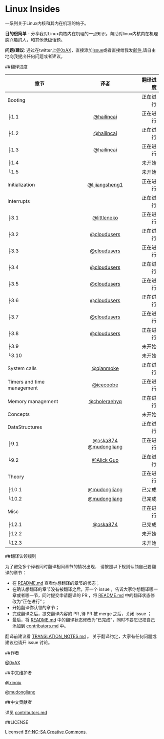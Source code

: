 Linux Insides
===============

一系列关于Linux内核和其内在机理的帖子。

**目的很简单** - 分享我对Linux内核内在机理的一点知识，帮助对linux内核内在机理感兴趣的人，和其他低级话题。

**问题/建议**: 通过在twitter上[@0xAX](https://twitter.com/0xAX)，直接添加[issue](https://github.com/0xAX/linux-insides/issues/new)或者直接给我发[邮件](mailto:anotherworldofworld@gmail.com),请自由地向我提出任何问题或者建议。


##翻译进度

| 章节|译者|翻译进度|
| ------------- |:-------------:| -----:|
|Booting||正在进行|
|├1.1|[@hailincai](https://github.com/hailincai)|正在进行|
|├1.2|[@hailincai](https://github.com/hailincai)|正在进行|
|├1.3|[@hailincai](https://github.com/hailincai)|正在进行|
|├1.4||未开始|
|└1.5||未开始|
|Initialization|[@lijiangsheng1](https://github.com/lijiangsheng1)|正在进行|
|Interrupts||正在进行|
|├3.1|[@littleneko](https://github.com/littleneko)|正在进行|
|├3.2|[@cloudusers](https://github.com/cloudusers)|正在进行|
|├3.3|[@cloudusers](https://github.com/cloudusers)|正在进行|
|├3.4|[@cloudusers](https://github.com/cloudusers)|正在进行|
|├3.5|[@cloudusers](https://github.com/cloudusers)|正在进行|
|├3.6|[@cloudusers](https://github.com/cloudusers)|正在进行|
|├3.7|[@cloudusers](https://github.com/cloudusers)|正在进行|
|├3.8|[@cloudusers](https://github.com/cloudusers)|正在进行|
|├3.9||未开始|
|└3.10||未开始|
|System calls|[@qianmoke](https://github.com/qianmoke)|正在进行|
|Timers and time management|[@icecoobe](https://github.com/icecoobe)|正在进行|
|Memory management|[@choleraehyq](https://github.com/choleraehyq)|正在进行|
|Concepts||未开始|
|DataStructures||正在进行|
|├9.1|[@oska874](http://github.com/oska874) [@mudongliang](https://github.com/mudongliang)|正在进行|
|└9.2|[@Alick Guo](https://github.com/a1ickgu0)|正在进行|
|Theory||正在进行|
|├10.1|[@mudongliang](https://github.com/mudongliang)|已完成|
|└10.2|[@mudongliang](https://github.com/mudongliang)|已完成|
|Misc||正在进行|
|├12.1|[@oska874](https://github.com/oska874)|已完成|
|├12.2||未开始|
|└12.3||未开始|

##翻译认领规则

为了避免多个译者同时翻译相同章节的情况出现， 请按照以下规则认领自己要翻译的章节：

* 在 [README.md](https://github.com/MintCN/linux-insides-zh/blob/master/README.md) 查看你想翻译的章节的状态；
* 在确认想翻译的章节没有被翻译之后，开一个 issue ，告诉大家你想翻译哪一章或者哪一节，同时提交申请翻译的 PR ，将 [README.md](https://github.com/MintCN/linux-insides-zh/blob/master/README.md) 中的翻译状态修改为“正在进行”；
* 开始翻译你认领的章节；
* 完成翻译之后，提交翻译内容的 PR ,待 PR 被 merge 之后，关闭 issue ；
* 最后，将 [README.md](https://github.com/MintCN/linux-insides-zh/blob/master/README.md) 中的翻译状态修改为“已完成”，同时不要忘记把自己添加到 [contributors.md](https://github.com/MintCN/linux-insides-zh/blob/master/contributors.md) 中。 

翻译前建议看 [TRANSLATION_NOTES.md](https://github.com/MintCN/linux-insides-zh/blob/master/TRANSLATION_NOTES.md) 。 关于翻译约定，大家有任何问题或建议也请开 issue 讨论。



##作者

[@0xAX](https://twitter.com/0xAX)


##中文维护者
	
[@xinqiu](https://github.com/xinqiu)
	
[@mudongliang](https://github.com/mudongliang)

##中文贡献者

详见 [contributors.md](https://github.com/MintCN/linux-insides-zh/blob/master/contributors.md)


##LICENSE

Licensed [BY-NC-SA Creative Commons](http://creativecommons.org/licenses/by-nc-sa/4.0/).

